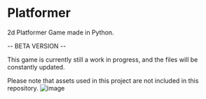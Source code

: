 # Platformer
2d Platformer Game made in Python.

-- BETA VERSION --

This game is currently still a work in progress, and the files will be constantly updated.

Please note that assets used in this project are not included in this repository. 
![image](https://user-images.githubusercontent.com/92610222/232486254-ba0c7d75-e2ca-4ee3-abe7-be464445a1ef.png)
